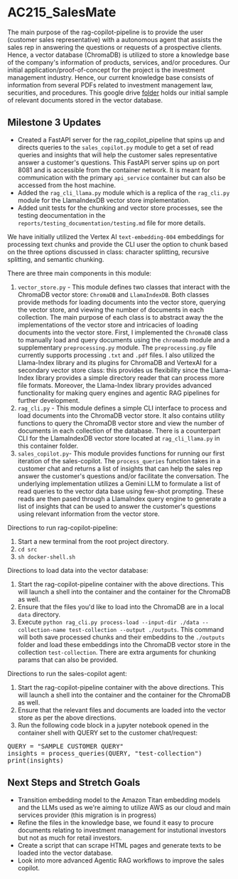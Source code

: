 ﻿# AC215_SalesMate

The main purpose of the rag-copilot-pipeline is to provide the user (customer sales representative) with a autonomous agent that assists the sales rep in answering the questions or requests of a prospective clients. Hence, a vector database (ChromaDB) is utilized to store a knowledge base of the company's information of products, services, and/or procedures. Our initial application/proof-of-concept for the project is the investment management industry. Hence, our current knowledge base consists of information from several PDFs related to investment management law, securities, and procedures. This google drive [folder](https://drive.google.com/drive/folders/1ouqCW-i4Pifb7-HCtPnqunmH9EfS5ZbC?usp=sharing) holds our initial sample of relevant documents stored in the vector database.


## Milestone 3 Updates
- Created a FastAPI server for the rag_copilot_pipeline that spins up and directs queries to the `sales_copilot.py` module to get a set of read queries and insights that will help the customer sales representative answer a customer's questions. This FastAPI server spins up on port 8081 and is accessible from the container network. It is meant for communication with the primary `api_service` container but can also be accessed from the host machine. 
- Added the `rag_cli_llama.py` module which is a replica of the `rag_cli.py` module for the LlamaIndexDB vector store implementation.
- Added unit tests for the chunking and vector store processes, see the testing deocumentation in the `reports/testing_documentation/testing.md` file for more details.

We have initially utilized the Vertex AI `text-embedding-004` embeddings for processing text chunks and provide the CLI user the option to chunk based on the three options discussed in class: character splitting, recursive splitting, and semantic chunking.

There are three main components in this module:
1. `vector_store.py` - This module defines two classes that interact with the ChromaDB vector store: `ChromaDB` and `LlamaIndexDB`. Both classes provide methods for loading documents into the vector store, querying the vector store, and viewing the number of documents in each collection. The main purpose of each class is to abstract away the the implementations of the vector store and intricacies of loading documents into the vector store. First, I implemented the `ChromaDB` class to manually load and query documents using the `chromadb` module and a supplementary `preprocessing.py` module. The `preprocessing.py` file currently supports processing `.txt` and `.pdf` files. I also utilized the Llama-Index library and its plugins for ChromaDB and VertexAI for a secondary vector store class: this provides us flexibility since the Llama-Index library provides a simple directory reader that can process more file formats. Moreover, the Llama-Index library provides advanced functionality for making query engines and agentic RAG pipelines for further development.
2. `rag_cli.py` - This module defines a simple CLI interface to process and load documents into the ChromaDB vector store. It also contains utility functions to query the ChromaDB vector store and view the number of documents in each collection of the database. There is a counterpart CLI for the LlamaIndexDB vector store located at `rag_cli_llama.py` in this container folder.
3. `sales_copilot.py`- This module provides functions for running our first iteration of the sales-copilot. The `process_queries` function takes in a customer chat and returns a list of insights that can help the sales rep answer the customer's questions and/or facilitate the conversation. The underlying implementation utilizes a Gemini LLM to formulate a list of read queries to the vector data base using few-shot prompting. These reads are then pased through a LlamaIndex query engine to generate a list of insights that can be used to answer the customer's questions using relevant information from the vector store.

Directions to run rag-copilot-pipeline:
1. Start a new terminal from the root project directory.
2. `cd src`
2. `sh docker-shell.sh`

Directions to load data into the vector database:
1. Start the rag-copilot-pipeline container with the above directions. This will launch a shell into the container and the container for the ChromaDB as well.
2. Ensure that the files you'd like to load into the ChromaDB are in a local `data` directory.
3. Execute `python rag_cli.py process-load --input-dir ./data --collection-name test-collection --output ./outputs`. This command will both save processed chunks and their embeddins to the `./outputs` folder and load these embeddings into the ChromaDB vector store in the collection `test-collection`. There are extra arguments for chunking params that can also be provided.

Directions to run the sales-copilot agent:
1. Start the rag-copilot-pipeline container with the above directions. This will launch a shell into the container and the container for the ChromaDB as well.
2. Ensure that the relevant files and documents are loaded into the vector store as per the above directions.
3. Run the following code block in a jupyter notebook opened in the container shell with QUERY set to the customer chat/request:
<pre>QUERY = "SAMPLE CUSTOMER QUERY"
insights = process_queries(QUERY, "test-collection")
print(insights)</pre>

## Next Steps and Stretch Goals
- Transition embedding model to the Amazon Titan embedding models and the LLMs used as we're aiming to utilize AWS as our cloud and main services provider (this migration is in progress)
- Refine the files in the knowledge base, we found it easy to procure documents relating to investment management for instutional investors but not as much for retail investors.
- Create a script that can scrape HTML pages and generate texts to be loaded into the vector database.
- Look into more advanced Agentic RAG workflows to improve the sales copilot.
